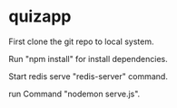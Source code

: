 # quizapp
First clone the git repo to local system.

Run "npm install" for install dependencies.

Start redis serve "redis-server" command.

run Command "nodemon serve.js".
